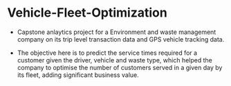 # Vehicle-Fleet-Optimization

- Capstone anlaytics project for a Environment and waste management company on its trip level transaction data and GPS vehicle tracking data.

- The objective here is to predict the service times required for a customer given the driver, vehicle and waste type, which helped the company to optimise the number of customers served in a given day by its fleet, adding significant business value.

